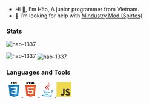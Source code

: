 <!--
**Hao-1337/Hao-1337** is a ✨ _special_ ✨ repository because its `README.md` (this file) appears on your GitHub profile.

Here are some ideas to get you started:

- 🔭 I’m currently working on ...
- 🌱 I’m currently learning ...
- 👯 I’m looking to collaborate on ...
- 🤔 I’m looking for help with ...
- 💬 Ask me about ...
- 📫 How to reach me: ...
- 😄 Pronouns: ...
- ⚡ Fun fact: ...
-->
- Hi 👋, I'm Hào, A junior programmer from Vietnam.
- 👯 I’m looking for help with [Mindustry Mod (Spirtes)](https://github.com/Hao-1337/mindustry-better-vanilla)

<h3 align="left">Stats</h3>

<p align="left"> <img src="https://komarev.com/ghpvc/?username=hao-1337&label=Profile%20views&color=0e75b6&style=flat" alt="hao-1337" /> </p>

<p><img align="left" src="https://github-readme-stats.vercel.app/api/top-langs?username=hao-1337&show_icons=true&locale=en&layout=compact&icon_color=2234AE&text_color=D3D3D3&bg_color=0,000000,130F40" alt="hao-1337"/></p>

<p>&nbsp;<img align="center" src="https://github-readme-stats.vercel.app/api?username=hao-1337&show_icons=true&locale=en&icon_color=2234AE&text_color=D3D3D3&bg_color=0,000000,130F40" alt="hao-1337"  width="480"/></p>

<h3 align="left">Languages and Tools</h3>
<p align="left"> <a href="https://www.w3schools.com/css/" target="_blank" rel="noreferrer"> <img src="https://raw.githubusercontent.com/devicons/devicon/master/icons/css3/css3-original-wordmark.svg" alt="css3" width="40" height="40"/> </a> <a href="https://www.w3.org/html/" target="_blank" rel="noreferrer"> <img src="https://raw.githubusercontent.com/devicons/devicon/master/icons/html5/html5-original-wordmark.svg" alt="html5" width="40" height="40"/> </a> <a href="https://www.java.com" target="_blank" rel="noreferrer"> <img src="https://raw.githubusercontent.com/devicons/devicon/master/icons/java/java-original.svg" alt="java" width="40" height="40"/> </a> <a href="https://developer.mozilla.org/en-US/docs/Web/JavaScript" target="_blank" rel="noreferrer"> <img src="https://raw.githubusercontent.com/devicons/devicon/master/icons/javascript/javascript-original.svg" alt="javascript" width="40" height="40"/> </a> </p>
